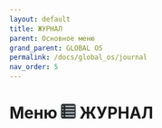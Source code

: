 ```yaml
---
layout: default
title: ЖУРНАЛ
parent: Основное меню
grand_parent: GLOBAL OS
permalink: /docs/global_os/journal
nav_order: 5
---
```


# Меню <img src="../../assets/icons/menus/m_zhurnal.png" width="26" height="26"> ЖУРНАЛ
